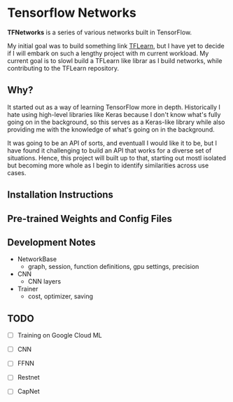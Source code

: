 # Tensorflow Networks
**TFNetworks** is a series of various networks built in TensorFlow.

My initial goal was to build something link [TFLearn](https://github.com/tflearn), but I have yet to decide if I will embark on such a lengthy project with m current workload. My current goal is to slowl build a TFLearn like librar as I build networks, while contributing to the TFLearn repository.

## Why?
It started out as a way of learning TensorFlow more in depth. Historically I hate using high-level libraries like Keras because I don't know what's fully going on in the background, so this serves as a Keras-like library while also providing me with the knowledge of what's going on in the background.

It was going to be an API of sorts, and eventuall I would like it to be, but I have found it challenging to build an API that works for a diverse set of situations. Hence, this project will built up to that, starting out mostl isolated but becoming more whole as I begin to identify similarities across use cases.

## Installation Instructions

## Pre-trained Weights and Config Files

## Development Notes
- NetworkBase
    - graph, session, function definitions, gpu settings, precision
- CNN
    - CNN layers
- Trainer
    - cost, optimizer, saving
## TODO
- [ ] Training on Google Cloud ML
- [ ] CNN
- [ ] FFNN
- [ ] Restnet
- [ ] CapNet

